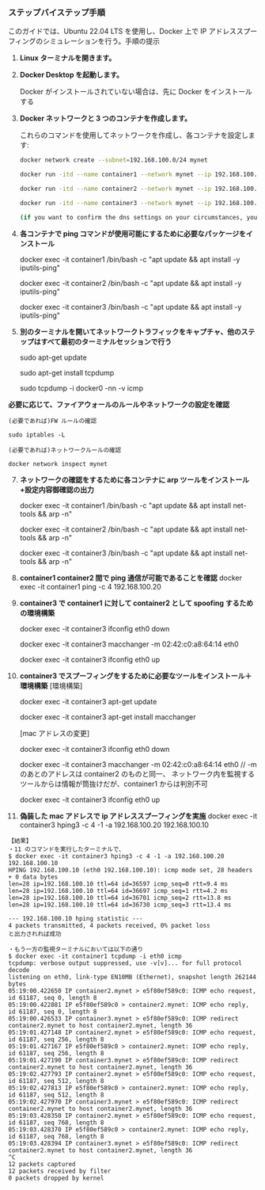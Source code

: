 ### ステップバイステップ手順

このガイドでは、Ubuntu 22.04 LTS を使用し、Docker 上で IP アドレススプーフィングのシミュレーションを行う。手順の提示

1. **Linux ターミナルを開きます。**
2. **Docker Desktop を起動します。**

   Docker がインストールされていない場合は、先に Docker をインストールする

3. **Docker ネットワークと 3 つのコンテナを作成します。**

   これらのコマンドを使用してネットワークを作成し、各コンテナを設定します:

   ```bash
   docker network create --subnet=192.168.100.0/24 mynet

   docker run -itd --name container1 --network mynet --ip 192.168.100.10 ubuntu /bin/bash

   docker run -itd --name container2 --network mynet --ip 192.168.100.20 ubuntu /bin/bash

   docker run -itd --name container3 --network mynet --ip 192.168.100.30 --dns 8.8.8.8 --dns 8.8.4.4 ubuntu /bin/bash

   (if you want to confirm the dns settings on your circumstances, you should run this command; docker exec -it container3 cat /etc/resolv.conf)
   ```

4. **各コンテナで ping コマンドが使用可能にするために必要なパッケージをインストール**

   docker exec -it container1 /bin/bash -c "apt update && apt install -y iputils-ping"

   docker exec -it container2 /bin/bash -c "apt update && apt install -y iputils-ping"

   docker exec -it container3 /bin/bash -c "apt update && apt install -y iputils-ping"

5. **別のターミナルを開いてネットワークトラフィックをキャプチャ、他のステップはすべて最初のターミナルセッションで行う**

   sudo apt-get update

   sudo apt-get install tcpdump

   sudo tcpdump -i docker0 -nn -v icmp

**必要に応じて、ファイアウォールのルールやネットワークの設定を確認**

    (必要であれば)FW ルールの確認

    sudo iptables -L

    (必要であれば)ネットワークルールの確認

    docker network inspect mynet

7. **ネットワークの確認をするために各コンテナに arp ツールをインストール+設定内容御確認の出力**

   docker exec -it container1 /bin/bash -c "apt update && apt install net-tools && arp -n"

   docker exec -it container2 /bin/bash -c "apt update && apt install net-tools && arp -n"

   docker exec -it container3 /bin/bash -c "apt update && apt install net-tools && arp -n"

8. **container1 container2 間で ping 通信が可能であることを確認**
   docker exec -it container1 ping -c 4 192.168.100.20
9. **container3 で container1 に対して container2 として spoofing するための環境構築**

   docker exec -it container3 ifconfig eth0 down

   docker exec -it container3 macchanger -m 02:42:c0:a8:64:14 eth0

   docker exec -it container3 ifconfig eth0 up

10. **container3 でスプーフィングをするために必要なツールをインストール＋環境構築**
    [環境構築]

    docker exec -it container3 apt-get update

    docker exec -it container3 apt-get install macchanger

    [mac アドレスの変更]

    docker exec -it container3 ifconfig eth0 down

    docker exec -it container3 macchanger -m 02:42:c0:a8:64:14 eth0 // -m のあとのアドレスは container2 のものと同一、
    ネットワーク内を監視するツールからは情報が筒抜けだが、container1 からは判別不可

    docker exec -it container3 ifconfig eth0 up

11. **偽装した mac アドレスで ip アドレススプーフィングを実施**
    docker exec -it container3 hping3 -c 4 -1 -a 192.168.100.20 192.168.100.10

```
【結果】
・11 のコマンドを実行したターミナルで、
$ docker exec -it container3 hping3 -c 4 -1 -a 192.168.100.20 192.168.100.10
HPING 192.168.100.10 (eth0 192.168.100.10): icmp mode set, 28 headers + 0 data bytes
len=28 ip=192.168.100.10 ttl=64 id=36597 icmp_seq=0 rtt=9.4 ms
len=28 ip=192.168.100.10 ttl=64 id=36697 icmp_seq=1 rtt=4.2 ms
len=28 ip=192.168.100.10 ttl=64 id=36701 icmp_seq=2 rtt=13.8 ms
len=28 ip=192.168.100.10 ttl=64 id=36730 icmp_seq=3 rtt=13.4 ms

--- 192.168.100.10 hping statistic ---
4 packets transmitted, 4 packets received, 0% packet loss
と出力されれば成功

・もう一方の監視ターミナルにおいては以下の通り
$ docker exec -it container1 tcpdump -i eth0 icmp
tcpdump: verbose output suppressed, use -v[v]... for full protocol decode
listening on eth0, link-type EN10MB (Ethernet), snapshot length 262144 bytes
05:19:00.422650 IP container2.mynet > e5f80ef589c0: ICMP echo request, id 61187, seq 0, length 8
05:19:00.422881 IP e5f80ef589c0 > container2.mynet: ICMP echo reply, id 61187, seq 0, length 8
05:19:00.426533 IP container3.mynet > e5f80ef589c0: ICMP redirect container2.mynet to host container2.mynet, length 36
05:19:01.427148 IP container2.mynet > e5f80ef589c0: ICMP echo request, id 61187, seq 256, length 8
05:19:01.427167 IP e5f80ef589c0 > container2.mynet: ICMP echo reply, id 61187, seq 256, length 8
05:19:01.427190 IP container3.mynet > e5f80ef589c0: ICMP redirect container2.mynet to host container2.mynet, length 36
05:19:02.427793 IP container2.mynet > e5f80ef589c0: ICMP echo request, id 61187, seq 512, length 8
05:19:02.427813 IP e5f80ef589c0 > container2.mynet: ICMP echo reply, id 61187, seq 512, length 8
05:19:02.427970 IP container3.mynet > e5f80ef589c0: ICMP redirect container2.mynet to host container2.mynet, length 36
05:19:03.428350 IP container2.mynet > e5f80ef589c0: ICMP echo request, id 61187, seq 768, length 8
05:19:03.428370 IP e5f80ef589c0 > container2.mynet: ICMP echo reply, id 61187, seq 768, length 8
05:19:03.428394 IP container3.mynet > e5f80ef589c0: ICMP redirect container2.mynet to host container2.mynet, length 36
^C
12 packets captured
12 packets received by filter
0 packets dropped by kernel
```
